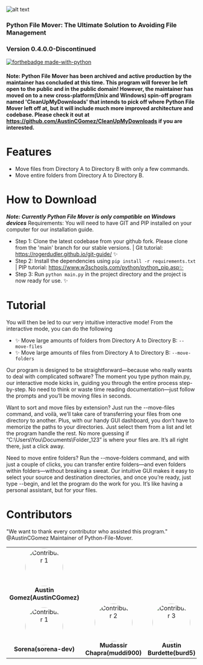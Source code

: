 ![alt text](https://i.imgur.com/z1ogxT9.png)
### Python File Mover: The Ultimate Solution to Avoiding File Management
### Version 0.4.0.0-Discontinued
[![forthebadge made-with-python](http://ForTheBadge.com/images/badges/made-with-python.svg)](https://www.python.org/)

#### Note: Python File Mover has been archived and active production by the maintainer has concluded at this time. This program will forever be left open to the public and in the public domain! However, the maintainer has moved on to a new cross-platform(Unix and Windows) spin-off program named 'CleanUpMyDownloads' that intends to pick off where Python File Mover left off at, but it will include much more improved architecture and codebase. Please check it out at https://github.com/AustinCGomez/CleanUpMyDownloads if you are interested.

# Features
- Move files from Directory A to Directory B with only a few commands.
- Move entire folders from Directory A to Directory B.

# How to Download

***Note: Currently Python File Mover is only compatible on Windows devices***
Requirements: You will need to have GIT and PIP installed on your computer for our installation guide.
- Step 1: Clone the latest codebase from your github fork. Please clone from the 'main' branch for our stable versions. | Git tutorial: https://rogerdudler.github.io/git-guide/ ✨
- Step 2: Install the dependencies using `pip install -r requirements.txt` | PIP tutorial: https://www.w3schools.com/python/python_pip.asp✨
- Step 3: Run `python main.py` in the project directory and the project is now ready for use. ✨

# Tutorial
 You will then be led to our very intuitive interactive mode! From the interactive mode, you can do the following
- ✨ Move large amounts of folders from Directory A to Directory B: `--move-files`
- ✨ Move large amounts of files from Directory A to Directory B: `--move-folders`


Our program is designed to be straightforward—because who really wants to deal with complicated software? The moment you type python main.py, our interactive mode kicks in, guiding you through the entire process step-by-step. No need to think or waste time reading documentation—just follow the prompts and you’ll be moving files in seconds.

Want to sort and move files by extension? Just run the --move-files command, and voilà, we’ll take care of transferring your files from one directory to another. Plus, with our handy GUI dashboard, you don’t have to memorize the paths to your directories. Just select them from a list and let the program handle the rest. No more guessing if “C:\Users\You\Documents\Folder_123” is where your files are. It’s all right there, just a click away.

Need to move entire folders? Run the --move-folders command, and with just a couple of clicks, you can transfer entire folders—and even folders within folders—without breaking a sweat. Our intuitive GUI makes it easy to select your source and destination directories, and once you’re ready, just type --begin, and let the program do the work for you. It’s like having a personal assistant, but for your files.

# Contributors
"We want to thank every contributor who assisted this program."
@AustinCGomez
Maintainer of Python-File-Mover.

<div align="center">
  <table style="border: none;">
    <tr>
      <td align="center">
        <img src="https://avatars.githubusercontent.com/u/7500568?v=4" width="100" height="100" alt="Contributor 1" style="border-radius: 50%;"><br>
        <strong>Austin Gomez(AustinCGomez)</strong>
      </td>
<div align="center">
    <tr>
      <td align="center">
        <img src="https://avatars.githubusercontent.com/u/51723422?v=4" width="100" height="100" alt="Contributor 1" style="border-radius: 50%;"><br>
        <strong>Sorena(sorena-dev)</strong>
      </td>
      <td align="center">
        <img src="https://avatars.githubusercontent.com/u/37051110?v=4" width="100" height="100" alt="Contributor 2" style="border-radius: 50%;"><br>
        <strong>Mudassir Chapra(muddi900)</strong>
      </td>
      <td align="center">
        <img src="https://avatars.githubusercontent.com/u/90431210?v=4" width="100" height="100" alt="Contributor 3" style="border-radius: 50%;"><br>
        <strong>Austin Burdette(burd5)</strong>
      </td>
     <td align="center">
        <img src="https://avatars.githubusercontent.com/u/66977282?v=4" width="100" height="100" alt="Contributor 3" style="border-radius: 50%;"><br>
        <strong>malikrohail(malikrohail)</strong>
      </td>
  </table>
</div>





